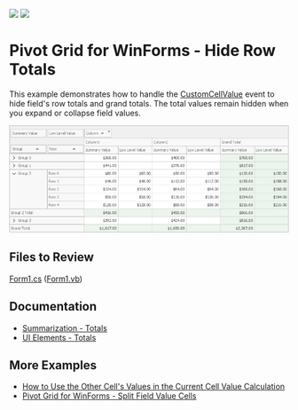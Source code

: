<!-- default badges list -->
[![](https://img.shields.io/badge/Open_in_DevExpress_Support_Center-FF7200?style=flat-square&logo=DevExpress&logoColor=white)](https://supportcenter.devexpress.com/ticket/details/T830448)
[![](https://img.shields.io/badge/📖_How_to_use_DevExpress_Examples-e9f6fc?style=flat-square)](https://docs.devexpress.com/GeneralInformation/403183)
<!-- default badges end -->
# Pivot Grid for WinForms - Hide Row Totals

This example demonstrates how to handle the [CustomCellValue](https://docs.devexpress.com/WindowsForms/DevExpress.XtraPivotGrid.PivotGridControl.CustomCellValue) event to hide field's row totals and grand totals. The total values remain hidden when you expand or collapse field values.

![screenshot](./images/screenshot.png)

## Files to Review

[Form1.cs](./CS/HideTotalsCustomCellValueExample/Form1.cs) ([Form1.vb](./VB/HideTotalsCustomCellValueExample/Form1.vb))
## Documentation

* [Summarization - Totals](https://docs.devexpress.com/WindowsForms/1810)
* [UI Elements - Totals](https://docs.devexpress.com/WindowsForms/1691)

## More Examples 

- [How to Use the Other Cell's Values in the Current Cell Value Calculation](https://github.com/DevExpress-Examples/how-to-access-other-cell-value-while-calculating-the-current-cell-e1110)
- [Pivot Grid for WinForms - Split Field Value Cells](https://github.com/DevExpress-Examples/how-to-split-field-value-cells-e2763)
